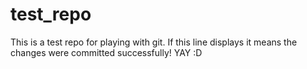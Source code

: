 test_repo
=========

This is a test repo for playing with git.
If this line displays it means the changes were committed successfully! YAY :D